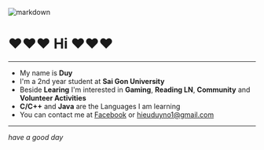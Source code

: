 ![markdown](https://www.volunteeringoptions.org/wp-content/uploads/2018/03/Screen-Shot-2018-03-01-at-12.18.35.png)
# :heart::heart::heart: **Hi** :heart::heart::heart:
***
* My name is **Duy**
* I'm a 2nd year student at **Sai Gon University**
* Beside **Learing** I'm interested in **Gaming**, **Reading LN**, **Community** and **Volunteer Activities**
* **C/C++** and **Java** are the Languages I am learning
* You can contact me at [Facebook](https://www.facebook.com/Duy.Accel.02/) or hieuduyno1@gmail.com

***
_have a good day_
<!---
DuyAccel/DuyAccel is a ✨ special ✨ repository because its `README.md` (this file) appears on your GitHub profile.
You can click the Preview link to take a look at your changes.
--->
